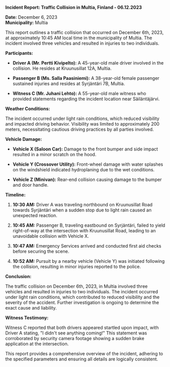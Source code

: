 

**Incident Report: Traffic Collision in Multia, Finland - 06.12.2023**

**Date:** December 6, 2023  
**Municipality:** Multia  

This report outlines a traffic collision that occurred on December 6th, 2023, at approximately 10:45 AM local time in the municipality of Multia. The incident involved three vehicles and resulted in injuries to two individuals.

**Participants:**

- **Driver A (Mr. Pertti Kivipelto):** A 45-year-old male driver involved in the collision. He resides at Kruunusillat 12A, Multia.
  
- **Passenger B (Ms. Salla Paasiniemi):** A 38-year-old female passenger sustained injuries and resides at Syrjäntäri 7B, Multia.

- **Witness C (Mr. Juhani Lehto):** A 55-year-old male witness who provided statements regarding the incident location near Säiläntäjärvi.

**Weather Conditions:**

The incident occurred under light rain conditions, which reduced visibility and impacted driving behavior. Visibility was limited to approximately 200 meters, necessitating cautious driving practices by all parties involved.

**Vehicle Damage:**

- **Vehicle X (Saloon Car):** Damage to the front bumper and side impact resulted in a minor scratch on the hood.
  
- **Vehicle Y (Crossover Utility):** Front-wheel damage with water splashes on the windshield indicated hydroplaning due to the wet conditions.
  
- **Vehicle Z (Minivan):** Rear-end collision causing damage to the bumper and door handle.

**Timeline:**

1. **10:30 AM:** Driver A was traveling northbound on Kruunusillat Road towards Syrjäntäri when a sudden stop due to light rain caused an unexpected reaction.
  
2. **10:45 AM:** Passenger B, traveling eastbound on Syrjäntäri, failed to yield right-of-way at the intersection with Kruunusillat Road, leading to an unavoidable collision with Vehicle X.

3. **10:47 AM:** Emergency Services arrived and conducted first aid checks before securing the scene.
  
4. **10:52 AM:** Pursuit by a nearby vehicle (Vehicle Y) was initiated following the collision, resulting in minor injuries reported to the police.

**Conclusion:**

The traffic collision on December 6th, 2023, in Multia involved three vehicles and resulted in injuries to two individuals. The incident occurred under light rain conditions, which contributed to reduced visibility and the severity of the accident. Further investigation is ongoing to determine the exact cause and liability.

**Witness Testimony:**

Witness C reported that both drivers appeared startled upon impact, with Driver A stating, "I didn't see anything coming!" This statement was corroborated by security camera footage showing a sudden brake application at the intersection.

This report provides a comprehensive overview of the incident, adhering to the specified parameters and ensuring all details are logically consistent.